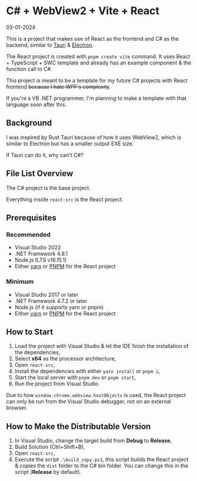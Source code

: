 # C# + WebView2 + Vite + React

03-01-2024

This is a project that makes use of React as the frontend and C# as the backend, similar to [Tauri](https://tauri.app/) & [Electron](https://www.electronjs.org/es/).

The React project is created with `pnpm create vite` command.  It uses React + TypeScript + SWC template and already has an example component & the function call to C#.

This project is meant to be a template for my future C# projects with React frontend ~~because I hate WPF's complexity~~.

If you're a VB .NET programmer, I'm planning to make a template with that language soon after this.


## Background

I was inspired by Rust Tauri because of how it uses WebView2, which is similar to Electron but has a smaller output EXE size.

If Tauri can do it, why can't C#?


## File List Overview

The C# project is the base project.

Everything inside `react-src` is the React project.


## Prerequisites

### Recommended

+ Visual Studio 2022
+ .NET Framework 4.8.1
+ Node.js (LTS v16.15.1)
+ Either [yarn](https://yarnpkg.com/) or [PNPM](https://pnpm.io/) for the React project

### Minimum

+ Visual Studio 2017 or later
+ .NET Framework 4.7.2 or later
+ Node.js (if it supports yarn or pnpm)
+ Either [yarn](https://yarnpkg.com/) or [PNPM](https://pnpm.io/) for the React project


## How to Start

1. Load the project with Visual Studio & let the IDE finish the installation of the dependencies,
2. Select **x64** as the processor architecture,
3. Open `react-src`,
4. Install the dependencies with either `yarn install` or `pnpm i`,
5. Start the local server with `pnpm dev` or `pnpm start`,
6. Run the project from Visual Studio.

Due to how `window.chrome.webview.hostObjects` is used, the React project can only be run from the Visual Studio debugger, not on an external browser.


## How to Make the Distributable Version

1. In Visual Studio, change the target build from **Debug** to **Release**,
2. Build Solution (<key>Ctrl+Shift+B</key>),
3. Open `react-src`,
4. Execute the script `.\build_copy.ps1`, this script builds the React project & copies the `dist` folder to the C# bin folder.  You can change this in the script (**Release** by default).

